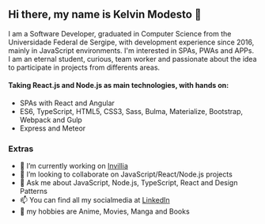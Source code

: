 ## Hi there, my name is Kelvin Modesto 👋

I am a Software Developer, graduated in Computer Science from the Universidade Federal de Sergipe, with development experience since 2016, mainly in JavaScript environments. I'm interested in SPAs, PWAs and APPs. I am an eternal student, curious, team worker and passionate about the idea to participate in projects from differents areas.

#### Taking React.js and Node.js as main technologies, with hands on:
- SPAs with React and Angular
- ES6, TypeScript, HTML5, CSS3, Sass, Bulma, Materialize, Bootstrap, Webpack and Gulp
- Express and Meteor

### Extras
- 🔭 I’m currently working on [Invillia](https://invillia.com/)
- 👯 I’m looking to collaborate on JavaScript/React/Node.js projects
- 💬 Ask me about JavaScript, Node.js, TypeScript, React and Design Patterns
- 📫 You can find all my socialmedia at [LinkedIn](https://www.linkedin.com/in/kelvinmodesto/)
- 👋 my hobbies are Anime, Movies, Manga and Books
